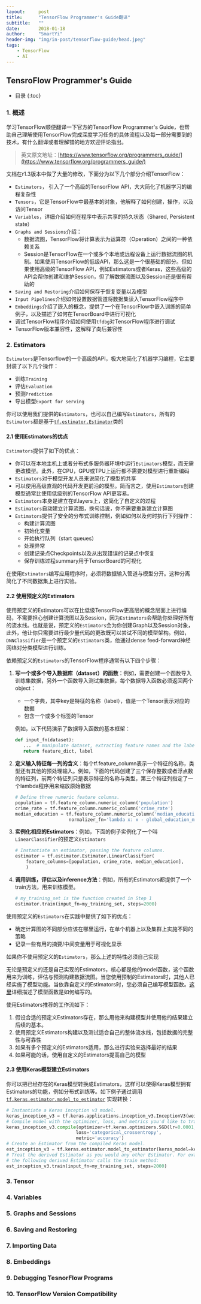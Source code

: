 ```yaml
---
layout:     post
title:      "TensorFlow Programmer's Guide翻译"
subtitle:   ""
date:       2018-01-18
author:     "SmartYi"
header-img: "img/in-post/tensorflow-guide/head.jpeg"
tags:
    - TensorFlow
    - AI
---
```


## TensroFlow Programmer's Guide

* 目录
{:toc}


### 1. 概述

学习TensorFlow顺便翻译一下官方的TensorFlow Programmer's Guide，也帮助自己理解使用TensorFlow完成深度学习任务的具体流程以及每一部分需要到的技术，有什么翻译或者理解错的地方欢迎评论指出。

> 英文原文地址：[https://www.tensorflow.org/programmers_guide/](https://www.tensorflow.org/programmers_guide/)

文档在r1.3版本中做了大量的修改，下面分为以下几个部分介绍TensorFlow：

- `Estimators`， 引入了一个高级的TensorFlow API，大大简化了机器学习的编程复杂性
- `Tensors`，它是TensorFlow中最基本的对象，他解释了如何创建，操作，以及访问Tensor
- `Variables`，详细介绍如何在程序中表示共享的持久状态（Shared, Persistent state）
- `Graphs and Sessions`介绍：
  - 数据流图，TensorFlow将计算表示为运算符（Operation）之间的一种依赖关系
  - Session是TensorFlow在一个或多个本地或远程设备上运行数据流图的机制。如果使用TensorFlow的低级API，那么这是一个很基础的部分。但如果使用高级的TensorFlow API，例如Estimators或者Keras，这些高级的API会帮你创建和维护Session，但了解数据流图以及Session还是很有帮助的
- `Saving and Restoring`介绍如何保存于恢复变量以及模型
- `Input Pipelines`介绍如何设置数据管道将数据集读入TensorFlow程序中
- `Embeddings`介绍了嵌入的概念，提供了一个在TensorFlow中嵌入训练的简单例子，以及描述了如何在TensorBoard中进行可视化
- 调试TensorFlow程序介绍如何使用`tfdbg`对TensorFlow程序进行调试
- TensorFlow版本兼容性，这解释了向后兼容性

### 2. Estimators

`Estimators`是Tensorflow的一个高级的API，极大地简化了机器学习编程，它主要封装了以下几个操作：

- 训练`Training`
- 评估`Evaluation`
- 预测`Prediction`
- 导出模型`Export for serving`

你可以使用我们提供的`Estimators`，也可以自己编写`Estimators`，所有的`Estimators`都是基于[`tf.estimator.Estimator`](https://www.tensorflow.org/api_docs/python/tf/estimator/Estimator)类的

#### 2.1 使用Estimators的优点

`Estimators`提供了如下的优点：

- 你可以在本地主机上或者分布式多服务器环境中运行`Estimators`模型，而无需更改模型。此外，在CPU，GPU或TPU上运行都不需要对模型进行重新编码
- `Estimators`对于模型开发人员来说简化了模型的共享
- 可以使用高级直观的代码开发更前沿的模型。简而言之，使用`Estimators`创建模型通常比使用低级别的TensorFlow API更容易。
- `Estimators`本身是建立在tf.layers上，这简化了自定义的过程
- `Estimators`自动建立计算流图，换句话说，你不需要重新建立计算图
- `Estimators`提供了安全的分布式训练控制，例如如何以及何时执行下列操作：
  - 构建计算流图
  - 初始化变量
  - 开始执行队列（start queues）
  - 处理异常
  - 创建记录点Checkpoints以及从出现错误的记录点中恢复
  - 保存训练过程summary用于TensorBoard的可视化

在使用`Estimators`编写应用程序时，必须将数据输入管道与模型分开。这种分离简化了不同数据集上进行实验。

#### 2.2 使用预定义的Estimators

使用预定义的Estimators可以在比低级TensorFlow更高层的概念层面上进行编码，不需要担心创建计算流图以及Session，因为`Estimators`会帮助你处理好所有的流水线。也就是说，预定义的`Estimators`会为你创建Graph以及Session对象，此外，他让你只需要进行最少量代码的更改既可以尝试不同的模型架构。例如，`DNNClassifier`是一个预定义的`Estimators`类，他通过dense feed-forward神经网络对分类模型进行训练。

依赖预定义的`Estimators`的TensorFlow程序通常有以下四个步骤：

1. **写一个或多个导入数据库（dataset）的函数**：例如，需要创建一个函数导入训练集数据，另外一个函数导入测试集数据，每个数据导入函数必须返回两个object：

   - 一个字典，其中key是特征的名称（label），值是一个Tensor表示对应的数据
   - 包含一个或多个标签的Tensor

   例如，以下代码演示了数据导入函数的基本框架：

   ```python
   def input_fn(dataset):
      ...  # manipulate dataset, extracting feature names and the label
      return feature_dict, label
   ```

2. **定义输入特征每一列的含义**：每个tf.feature_column表示一个特征的名称，类型还有其他的预处理输入。例如，下面的代码创建了三个保存整数或者浮点数的特征列，前两个特征列只是表示特征的名称与类型，第三个特征列指定了一个lambda程序用来缩放原始数据

   ```python
   # Define three numeric feature columns.
   population = tf.feature_column.numeric_column('population')
   crime_rate = tf.feature_column.numeric_column('crime_rate')
   median_education = tf.feature_column.numeric_column('median_education',
                       normalizer_fn='lambda x: x - global_education_mean')
   ```

3. **实例化相应的Estimators**：例如，下面的例子实例化了一个叫`LinearClassifier`的预定义`Estimators`

   ```python
   # Instantiate an estimator, passing the feature columns.
   estimator = tf.estimator.Estimator.LinearClassifier(
       feature_columns=[population, crime_rate, median_education],
       )
   ```

4. **调用训练，评估以及inference方法**：例如，所有的Estimators都提供了一个train方法，用来训练模型。

   ```python
   # my_training_set is the function created in Step 1
   estimator.train(input_fn=my_training_set, steps=2000)
   ```

使用预定义的`Estimators`在实践中提供了如下的优点：

- 确定计算图的不同部分应该在哪里运行，在单个机器上以及集群上实施不同的策略
- 记录一些有用的摘要/中间变量用于可视化显示

如果你不使用预定义的`Estimators`，那么上述的特性必须自己实现

无论是预定义的还是自己实现的Estimators，核心都是他的model函数，这个函数用来为训练，评估与预测构建数据流图。当您使用预制的Estimators时，其他人已经实施了模型功能。当依靠自定义的Estimators时，您必须自己编写模型函数。[这里](https://www.tensorflow.org/extend/estimators)详细描述了模型函数是如何编写的。

使用Estimators推荐的工作流如下：

1. 假设合适的预定义Estimators存在，那么用他来构建模型并使用他的结果建立后续的基本。
2. 使用预定义Estimators构建以及测试适合自己的整体流水线，包括数据的完整性与可靠性
3. 如果有多个预定义的Estimators适用，那么进行实验来选择最好的结果
4. 如果可能的话，使用自定义的Estimators提高自己的模型

#### 2.3 使用Keras模型建立Estimators

你可以把已经存在的Keras模型转换成Estimators，这样可以使得Keras模型拥有Estimators的功能，例如分布式训练等。如下例子通过调用[`tf.keras.estimator.model_to_estimator`](https://www.tensorflow.org/api_docs/python/tf/keras/estimator/model_to_estimator) 实现转换：

```python
# Instantiate a Keras inception v3 model.
keras_inception_v3 = tf.keras.applications.inception_v3.InceptionV3(weights=None)
# Compile model with the optimizer, loss, and metrics you'd like to train with.
keras_inception_v3.compile(optimizer=tf.keras.optimizers.SGD(lr=0.0001, momentum=0.9),
                          loss='categorical_crossentropy',
                          metric='accuracy')
# Create an Estimator from the compiled Keras model.
est_inception_v3 = tf.keras.estimator.model_to_estimator(keras_model=keras_inception_v3)
# Treat the derived Estimator as you would any other Estimator. For example,
# the following derived Estimator calls the train method:
est_inception_v3.train(input_fn=my_training_set, steps=2000)
```

### 3. Tensor

### 4. Variables

### 5. Graphs and Sessions

### 6. Saving and Restoring

### 7. Importing Data

### 8. Embeddings

### 9. Debugging TesnorFlow Programs

### 10. TensorFlow Version Compatibility

